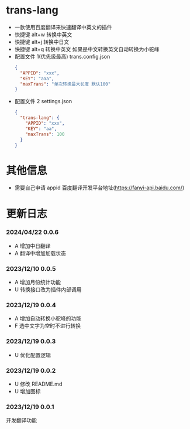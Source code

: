 # trans-lang

- 一款使用百度翻译来快速翻译中英文的插件
- 快捷键 alt+w 转换中英文
- 快捷键 alt+j 转换中日文
- 快捷键 alt+q 转换中英文 如果是中文转换英文自动转换为小驼峰 
- 配置文件 1(优先级最高) trans.config.json
  ```json
  {
    "APPID": "xxx",
    "KEY": "aaa",
    "maxTrans": "单次转换最大长度 默认100"
  }
  ```
- 配置文件 2 settings.json
  ```json
  {
    "trans-lang": {
      "APPID": "xxx",
      "KEY": "aa",
      "maxTrans": 100
    }
  }
  ```

# 其他信息

- 需要自己申请 appid 百度翻译开发平台地址(https://fanyi-api.baidu.com/)

# 更新日志

### 2024/04/22 0.0.6

- A 增加中日翻译
- A 翻译中增加加载状态

### 2023/12/10 0.0.5

- A 增加月份统计功能
- U 转换接口改为插件内部调用


### 2023/12/19 0.0.4

- A 增加自动转换小驼峰的功能
- F 选中文字为空时不进行转换

### 2023/12/19 0.0.3

- U 优化配置逻辑

### 2023/12/19 0.0.2

- U 修改 README.md
- U 增加图标

### 2023/12/19 0.0.1

开发翻译功能
